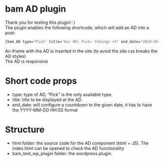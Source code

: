 # bam AD plugin
Thank you for testing this plugin! :)<br />
The plugin enables the following shortcode, which will add an AD into a post: <br/>
```sh
[bam_AD type="Pick" title="Our NFL Pick: Vikings +3" end_date="2019-05-24 11:50" ]
```
An iframe with the AD is inserted in the site (to avoid the site css breaks the AD styles)<br/>
The AD is responsive <br />

# Short code props
- type: type of AD, "Pick" is the only available type.
- title: title to be displayed at the AD.
- end_date: will configure a countdown to the given date, it has to have the YYYY-MM-DD HH:SS format

# Structure
- html folder: the source code for the AD component (html + JS). The index.html can be opened to check the AD functionality<br/>
- bam_test_wp_plugin folder: the wordpress plugin.
